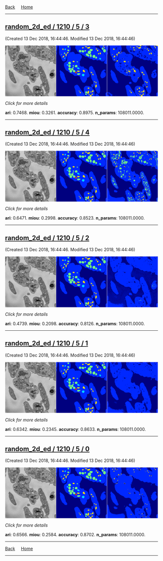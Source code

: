 
[Back](..)&nbsp;&nbsp;&nbsp;&nbsp;&nbsp;[Home](https://leapmanlab.github.io/snapshots)

---

<div class="summary"><a href="3"><h2>random_2d_ed / 1210 / 5 / 3</h2></a><p>(Created 13 Dec 2018, 16:44:46. Modified 13 Dec 2018, 16:44:46)
</p><a href="3"><img src="3/media/summary.png" align="center"></a><p>
<i>Click for more details</i>
</p></div>

**ari**: 0.7468. **miou**: 0.3261. **accuracy**: 0.8975. **n_params**: 108011.0000. 

---

<div class="summary"><a href="4"><h2>random_2d_ed / 1210 / 5 / 4</h2></a><p>(Created 13 Dec 2018, 16:44:46. Modified 13 Dec 2018, 16:44:46)
</p><a href="4"><img src="4/media/summary.png" align="center"></a><p>
<i>Click for more details</i>
</p></div>

**ari**: 0.6471. **miou**: 0.2998. **accuracy**: 0.8523. **n_params**: 108011.0000. 

---

<div class="summary"><a href="2"><h2>random_2d_ed / 1210 / 5 / 2</h2></a><p>(Created 13 Dec 2018, 16:44:46. Modified 13 Dec 2018, 16:44:46)
</p><a href="2"><img src="2/media/summary.png" align="center"></a><p>
<i>Click for more details</i>
</p></div>

**ari**: 0.4739. **miou**: 0.2098. **accuracy**: 0.8126. **n_params**: 108011.0000. 

---

<div class="summary"><a href="1"><h2>random_2d_ed / 1210 / 5 / 1</h2></a><p>(Created 13 Dec 2018, 16:44:46. Modified 13 Dec 2018, 16:44:46)
</p><a href="1"><img src="1/media/summary.png" align="center"></a><p>
<i>Click for more details</i>
</p></div>

**ari**: 0.6342. **miou**: 0.2345. **accuracy**: 0.8633. **n_params**: 108011.0000. 

---

<div class="summary"><a href="0"><h2>random_2d_ed / 1210 / 5 / 0</h2></a><p>(Created 13 Dec 2018, 16:44:46. Modified 13 Dec 2018, 16:44:46)
</p><a href="0"><img src="0/media/summary.png" align="center"></a><p>
<i>Click for more details</i>
</p></div>

**ari**: 0.6566. **miou**: 0.2584. **accuracy**: 0.8702. **n_params**: 108011.0000. 

---

[Back](..)&nbsp;&nbsp;&nbsp;&nbsp;&nbsp;[Home](https://leapmanlab.github.io/snapshots)

---